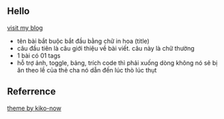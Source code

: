 ## Hello

[visit my blog](https://longpt233.github.io/)

- tên bài bắt buộc bắt đầu bằng chữ in hoa (title)
- câu đầu tiên là câu giới thiệu về bài viết. câu này là chữ thường
- 1 bài có 01 tags
- hỗ trợ ảnh, toggle, bảng, trích code thì phải xuống dòng không nó sẽ bị ăn theo lề của thẻ cha nó dẫn đến lúc thò lúc thụt

## Referrence

[theme by kiko-now](https://github.com/aweekj/kiko-now) 
